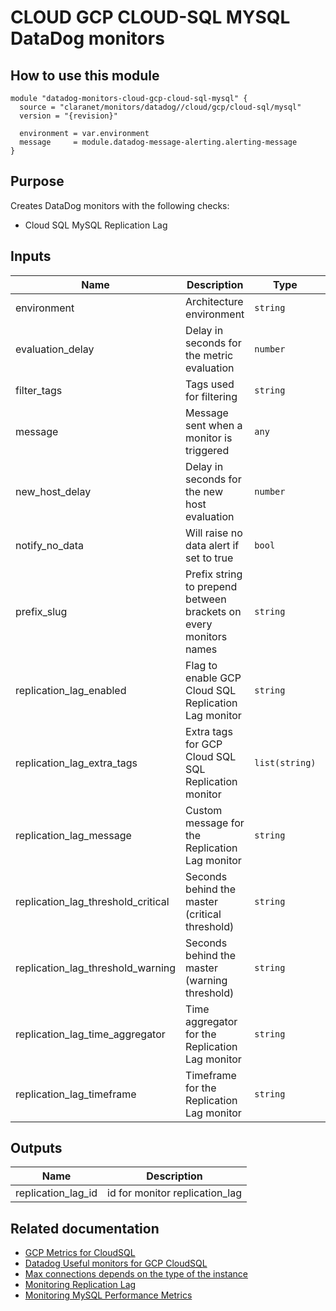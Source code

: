 # CLOUD GCP CLOUD-SQL MYSQL DataDog monitors

## How to use this module

```
module "datadog-monitors-cloud-gcp-cloud-sql-mysql" {
  source = "claranet/monitors/datadog//cloud/gcp/cloud-sql/mysql"
  version = "{revision}"

  environment = var.environment
  message     = module.datadog-message-alerting.alerting-message
}

```

## Purpose

Creates DataDog monitors with the following checks:

- Cloud SQL MySQL Replication Lag

## Inputs

| Name | Description | Type | Default | Required |
|------|-------------|------|---------|:-----:|
| environment | Architecture environment | `string` | n/a | yes |
| evaluation\_delay | Delay in seconds for the metric evaluation | `number` | `900` | no |
| filter\_tags | Tags used for filtering | `string` | `"*"` | no |
| message | Message sent when a monitor is triggered | `any` | n/a | yes |
| new\_host\_delay | Delay in seconds for the new host evaluation | `number` | `300` | no |
| notify\_no\_data | Will raise no data alert if set to true | `bool` | `true` | no |
| prefix\_slug | Prefix string to prepend between brackets on every monitors names | `string` | `""` | no |
| replication\_lag\_enabled | Flag to enable GCP Cloud SQL Replication Lag monitor | `string` | `"true"` | no |
| replication\_lag\_extra\_tags | Extra tags for GCP Cloud SQL SQL Replication monitor | `list(string)` | `[]` | no |
| replication\_lag\_message | Custom message for the Replication Lag monitor | `string` | `""` | no |
| replication\_lag\_threshold\_critical | Seconds behind the master (critical threshold) | `string` | `180` | no |
| replication\_lag\_threshold\_warning | Seconds behind the master (warning threshold) | `string` | `90` | no |
| replication\_lag\_time\_aggregator | Time aggregator for the Replication Lag monitor | `string` | `"min"` | no |
| replication\_lag\_timeframe | Timeframe for the Replication Lag monitor | `string` | `"last_10m"` | no |

## Outputs

| Name | Description |
|------|-------------|
| replication\_lag\_id | id for monitor replication\_lag |

## Related documentation

* [GCP Metrics for CloudSQL](https://cloud.google.com/monitoring/api/metrics_gcp#gcp-cloudsql)
* [Datadog Useful monitors for GCP CloudSQL](https://www.datadoghq.com/blog/monitor-google-cloud-sql/)
* [Max connections depends on the type of the instance](https://cloud.google.com/sql/docs/quotas#fixed-limits)
* [Monitoring Replication Lag](https://cloud.google.com/sql/docs/mysql/high-availability#replication-lag-monitor)
* [Monitoring MySQL Performance Metrics](https://www.datadoghq.com/blog/monitoring-mysql-performance-metrics)
